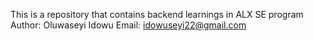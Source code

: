 This is a repository that contains backend learnings in ALX SE program
Author: Oluwaseyi Idowu
Email: idowuseyi22@gmail.com
